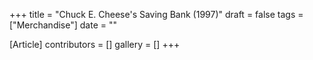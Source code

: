 +++
title = "Chuck E. Cheese's Saving Bank (1997)"
draft = false
tags = ["Merchandise"]
date = ""

[Article]
contributors = []
gallery = []
+++